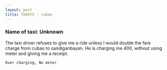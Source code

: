 ```yaml
---
layout: post
title: TXA975 - cubao
---
```


### Name of taxi: Unknown

The taxi driver refuses to give me a ride unless I would double the fare charge from cubao to sandiganbayan. He is charging me 400, without using meter and giving me a receipt. 

```Over charging, No meter```
